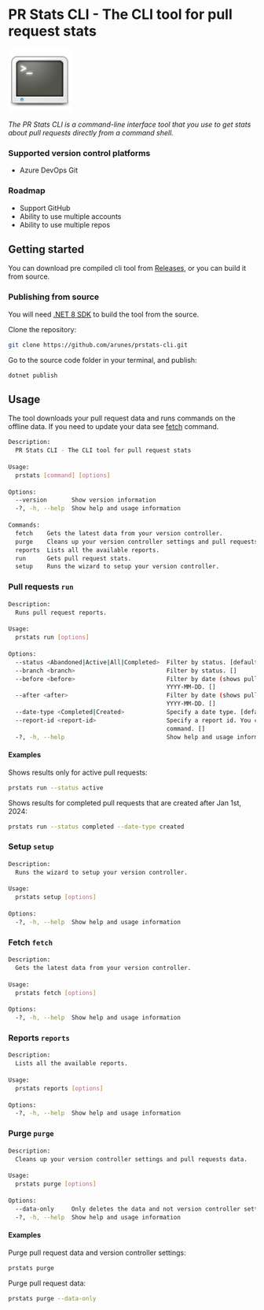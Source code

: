 # PR Stats CLI - The CLI tool for pull request stats

![PR Stats CLI logo](terminal.png)

_The PR Stats CLI is a command-line interface tool that you use to get stats about pull requests directly from a command shell._

### Supported version control platforms

- Azure DevOps Git

### Roadmap
- Support GitHub
- Ability to use multiple accounts
- Ability to use multiple repos


## Getting started

You can download pre compiled cli tool from [Releases](https://github.com/arunes/prstats-cli/releases), or you can build it from source.


### Publishing from source

You will need [.NET 8 SDK](https://dotnet.microsoft.com/en-us/download/dotnet/8.0) to build the tool from the source.

Clone the repository:

```bash
git clone https://github.com/arunes/prstats-cli.git
```

Go to the source code folder in your terminal, and publish:

```
dotnet publish
```

## Usage

The tool downloads your pull request data and runs commands on the offline data. If you need to update your data see [fetch](#fetch-fetch) command.

```bash
Description:
  PR Stats CLI - The CLI tool for pull request stats

Usage:
  prstats [command] [options]

Options:
  --version       Show version information
  -?, -h, --help  Show help and usage information

Commands:
  fetch    Gets the latest data from your version controller.
  purge    Cleans up your version controller settings and pull requests data.
  reports  Lists all the available reports.
  run      Gets pull request stats.
  setup    Runs the wizard to setup your version controller.
```

### Pull requests `run`

```bash
Description:
  Runs pull request reports.

Usage:
  prstats run [options]

Options:
  --status <Abandoned|Active|All|Completed>  Filter by status. [default: Completed]
  --branch <branch>                          Filter by status. []
  --before <before>                          Filter by date (shows pull requests before and on. Date format must be in
                                             YYYY-MM-DD. []
  --after <after>                            Filter by date (shows pull requests after and on. Date format must be in
                                             YYYY-MM-DD. []
  --date-type <Completed|Created>            Specify a date type. [default: Completed]
  --report-id <report-id>                    Specify a report id. You can get list of reports by running `reports`
                                             command. []
  -?, -h, --help                             Show help and usage information
```

#### Examples

Shows results only for active pull requests:

```bash
prstats run --status active
```

Shows results for completed pull requests that are created after Jan 1st, 2024:

```bash
prstats run --status completed --date-type created
```

### Setup `setup`

```bash
Description:
  Runs the wizard to setup your version controller.

Usage:
  prstats setup [options]

Options:
  -?, -h, --help  Show help and usage information
```

### Fetch `fetch`

```bash
Description:
  Gets the latest data from your version controller.

Usage:
  prstats fetch [options]

Options:
  -?, -h, --help  Show help and usage information
```

### Reports `reports`

```bash
Description:
  Lists all the available reports.

Usage:
  prstats reports [options]

Options:
  -?, -h, --help  Show help and usage information
```

### Purge `purge`

```bash
Description:
  Cleans up your version controller settings and pull requests data.

Usage:
  prstats purge [options]

Options:
  --data-only     Only deletes the data and not version controller settings. [default: False]
  -?, -h, --help  Show help and usage information
```

#### Examples

Purge pull request data and version controller settings:

```bash
prstats purge
```

Purge pull request data:

```bash
prstats purge --data-only
```
